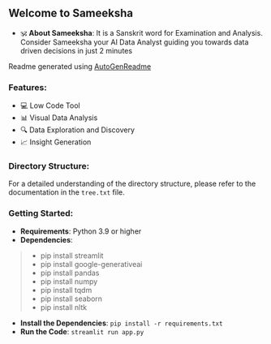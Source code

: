 ## Welcome to Sameeksha 

- 🕉️ **About Sameeksha**: It is a Sanskrit word for Examination and Analysis. Consider Sameeksha your AI Data Analyst guiding you towards data driven decisions in just 2 minutes

Readme generated using [AutoGenReadme](https://github.com/bhav09/AutoGenReadme)

### Features:

- 💻 Low Code Tool
- 📊 Visual Data Analysis
- 🔍 Data Exploration and Discovery
- 📈 Insight Generation

### Directory Structure:

For a detailed understanding of the directory structure, please refer to the documentation in the `tree.txt` file.

### Getting Started:

- **Requirements**: Python 3.9 or higher
- **Dependencies**: 
> - pip install streamlit
> - pip install google-generativeai
> - pip install pandas
> - pip install numpy
> - pip install tqdm
> - pip install seaborn
> - pip install nltk

- **Install the Dependencies**: `pip install -r requirements.txt`
- **Run the Code**: `streamlit run app.py`
